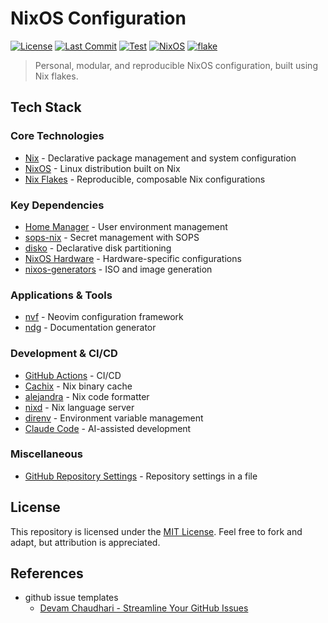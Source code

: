 # NixOS Configuration

[![License](https://img.shields.io/github/license/xavwe/dotfiles-nixos?style=for-the-badge)](https://github.com/xavwe/dotfiles-nixos/blob/main/LICENSE)
[![Last Commit](https://img.shields.io/github/last-commit/xavwe/dotfiles-nixos?style=for-the-badge)](https://github.com/xavwe/dotfiles-nixos/commits/main)
[![Test](https://img.shields.io/github/actions/workflow/status/xavwe/dotfiles-nixos/test.yml?branch=main&label=Test&style=for-the-badge)](https://github.com/xavwe/dotfiles-nixos/actions/workflows/test.yml)
[![NixOS](https://img.shields.io/badge/Built%20For-NixOS-5277C3?style=for-the-badge&logo=nixos&logoColor=white)](https://nixos.org)
[![flake](https://img.shields.io/badge/flake-enabled-blue?style=for-the-badge&logo=nixos)](https://nixos.wiki/wiki/Flakes)


> Personal, modular, and reproducible NixOS configuration, built using Nix flakes.

## Tech Stack

### Core Technologies
- [Nix](https://nix.dev/) - Declarative package management and system configuration
- [NixOS](https://nixos.org/) - Linux distribution built on Nix
- [Nix Flakes](https://nixos.wiki/wiki/Flakes) - Reproducible, composable Nix configurations

### Key Dependencies
- [Home Manager](https://github.com/nix-community/home-manager) - User environment management
- [sops-nix](https://github.com/Mic92/sops-nix) - Secret management with SOPS
- [disko](https://github.com/nix-community/disko) - Declarative disk partitioning
- [NixOS Hardware](https://github.com/NixOS/nixos-hardware) - Hardware-specific configurations
- [nixos-generators](https://github.com/nix-community/nixos-generators) - ISO and image generation

### Applications & Tools
- [nvf](https://github.com/notashelf/nvf) - Neovim configuration framework
- [ndg](https://github.com/feel-co/ndg) - Documentation generator

### Development & CI/CD
- [GitHub Actions](https://github.com/features/actions) - CI/CD
- [Cachix](https://cachix.org/) - Nix binary cache
- [alejandra](https://github.com/kamadorueda/alejandra) - Nix code formatter
- [nixd](https://github.com/nix-community/nixd) - Nix language server
- [direnv](https://direnv.net/) - Environment variable management
- [Claude Code](https://www.anthropic.com/claude-code) - AI-assisted development

### Miscellaneous
- [GitHub Repository Settings](https://github.com/repository-settings/app) - Repository settings in a file

## License

This repository is licensed under the [MIT License](../LICENSE). Feel free to fork and adapt, but attribution is appreciated.

## References

- github issue templates
    - [Devam Chaudhari - Streamline Your GitHub Issues](https://dev.to/chaudharidevam/streamline-your-github-issues-custom-issue-templates-made-easy-4mge)
